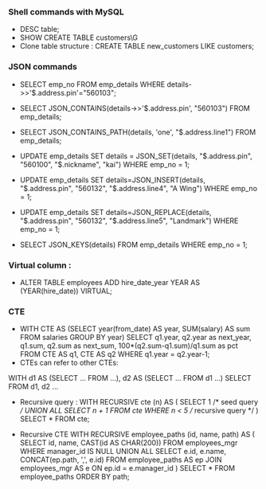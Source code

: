 ### Shell commands with MySQL 
+ DESC table;
+ SHOW CREATE TABLE customers\G
+ Clone table structure : CREATE TABLE new_customers LIKE customers;
### JSON commands
+ SELECT emp_no FROM emp_details WHERE details->>'$.address.pin'="560103";
+ SELECT JSON_CONTAINS(details->>'$.address.pin', "560103") FROM emp_details;
+ SELECT JSON_CONTAINS_PATH(details, 'one', "$.address.line1") FROM emp_details;
+ UPDATE 
    emp_details 
SET 
    details = JSON_SET(details, "$.address.pin", "560100", "$.nickname", "kai")
WHERE 
    emp_no = 1;

+  UPDATE emp_details SET details=JSON_INSERT(details, "$.address.pin", "560132", "$.address.line4", "A Wing") WHERE emp_no = 1;
+ UPDATE emp_details SET details=JSON_REPLACE(details, "$.address.pin", "560132", "$.address.line5", "Landmark") WHERE 
emp_no = 1;
+ SELECT JSON_KEYS(details) FROM emp_details WHERE emp_no = 1;



### Virtual column : 
+ ALTER TABLE employees ADD hire_date_year YEAR AS (YEAR(hire_date)) VIRTUAL;


### CTE 
+ WITH CTE AS 
    (SELECT year(from_date) AS year, SUM(salary) AS sum FROM salaries GROUP BY year) 
SELECT 
    q1.year, q2.year as next_year, q1.sum, q2.sum as next_sum, 100*(q2.sum-q1.sum)/q1.sum as pct FROM 
    CTE AS q1, 
    CTE AS q2 
WHERE 
    q1.year = q2.year-1;
+ CTEs can refer to other CTEs:

WITH d1 AS (SELECT ... FROM ...), d2 AS (SELECT ... FROM d1 ...) 
SELECT
 FROM d1, d2 ... 


+ Recursive query : 
WITH RECURSIVE cte (n) AS 
( SELECT 1 /* seed query */
  UNION ALL 
  SELECT n + 1 FROM cte WHERE n < 5 /* recursive query */
) 
SELECT * FROM cte;

+ Recursive CTE 
WITH RECURSIVE employee_paths (id, name, path) AS
(
 SELECT id, name, CAST(id AS CHAR(200))
 FROM employees_mgr
 WHERE manager_id IS NULL
 UNION ALL
 SELECT e.id, e.name, CONCAT(ep.path, ',', e.id)
 FROM employee_paths AS ep JOIN employees_mgr AS e
 ON ep.id = e.manager_id
)
SELECT * FROM employee_paths ORDER BY path;